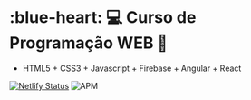 # :blue-heart: :computer: Curso de Programação WEB :rocket:

  - HTML5 + CSS3 + Javascript + Firebase + Angular + React

[![Netlify Status](https://api.netlify.com/api/v1/badges/39501771-5ef6-4bf0-8719-c6608af760f4/deploy-status)](https://app.netlify.com/sites/contador-react-babel/deploys)     <img alt="APM" src="https://img.shields.io/apm/l/vim-mode?color=crimson&logo=none">
